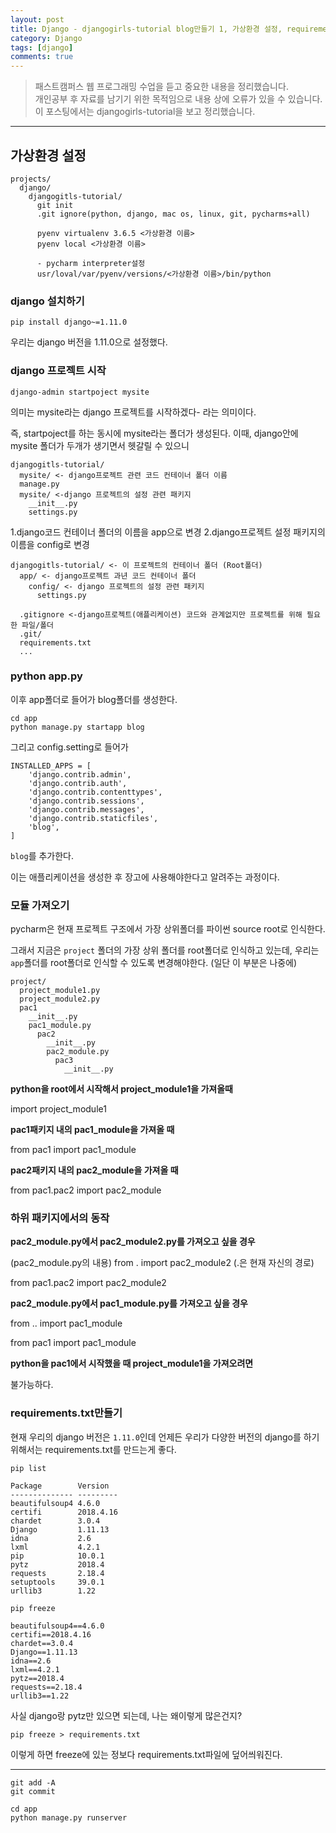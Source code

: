 ```yaml
---
layout: post
title: Django - djangogirls-tutorial blog만들기 1, 가상환경 설정, requirements.txt
category: Django
tags: [django]
comments: true
---
```


> 패스트캠퍼스 웹 프로그래밍 수업을 듣고 중요한 내용을 정리했습니다.     
개인공부 후 자료를 남기기 위한 목적임으로 내용 상에 오류가 있을 수 있습니다.      
> 이 포스팅에서는 djangogirls-tutorial을 보고 정리했습니다. 

<hr>

## 가상환경 설정

```
projects/
  django/
    djangogitls-tutorial/
      git init
      .git ignore(python, django, mac os, linux, git, pycharms+all)

      pyenv virtualenv 3.6.5 <가상환경 이름>
      pyenv local <가상환경 이름>

      - pycharm interpreter설정
      usr/loval/var/pyenv/versions/<가상환경 이름>/bin/python
```

### django 설치하기

```
pip install django~=1.11.0
```
우리는 django 버전을 1.11.0으로 설정했다.


### django 프로젝트 시작

```
django-admin startpoject mysite
```

의미는 mysite라는 django 프로젝트를 시작하겠다- 라는 의미이다.

즉, startpoject를 하는 동시에 mysite라는 폴더가 생성된다.
이때, django안에 mysite 폴더가 두개가 생기면서 헷갈릴 수 있으니

```
djangogitls-tutorial/
  mysite/ <- django프로젝트 관련 코드 컨테이너 폴더 이름
  manage.py
  mysite/ <-django 프로젝트의 설정 관련 패키지
    __init__.py
    settings.py
```

1.django코드 컨테이너 폴더의 이름을 app으로 변경
2.django프로젝트 설정 패키지의 이름을 config로 변경

```
djangogitls-tutorial/ <- 이 프로젝트의 컨테이너 폴더 (Root폴더)
  app/ <- django프로젝트 과년 코드 컨테이너 폴더
    config/ <- django 프로젝트의 설정 관련 패키지
      settings.py

  .gitignore <-django프로젝트(애플리케이션) 코드와 관계없지만 프로젝트를 위해 필요한 파일/폴더
  .git/
  requirements.txt
  ...
```

### python app.py

이후 app폴더로 들어가 blog폴더를 생성한다.

```
cd app
python manage.py startapp blog
```

그리고 config.setting로 들어가

```
INSTALLED_APPS = [
    'django.contrib.admin',
    'django.contrib.auth',
    'django.contrib.contenttypes',
    'django.contrib.sessions',
    'django.contrib.messages',
    'django.contrib.staticfiles',
    'blog',
]
```
`blog`를 추가한다.

이는 애플리케이션을 생성한 후 장고에 사용해야한다고 알려주는 과정이다.

### 모듈 가져오기

pycharm은 현재 프로젝트 구조에서 가장 상위폴더를 파이썬 source root로 인식한다.

그래서 지금은 `project` 폴더의 가장 상위 폴더를 root폴더로 인식하고 있는데, 우리는 `app`폴더를 root폴더로 인식할 수 있도록 변경해야한다. (일단 이 부분은 나중에)

```
project/
  project_module1.py
  project_module2.py
  pac1
    __init__.py
    pac1_module.py
      pac2
        __init__.py
        pac2_module.py
          pac3
            __init__.py
```

**python을 root에서 시작해서 project_module1을 가져올때**

import project_module1

**pac1패키지 내의 pac1_module을 가져올 때**

from pac1 import pac1_module

**pac2패키지 내의 pac2_module을 가져올 때**

from pac1.pac2 import pac2_module

### 하위 패키지에서의 동작
**pac2_module.py에서 pac2_module2.py를 가져오고 싶을 경우**

(pac2_module.py의 내용)
from         . import pac2_module2 (.은 현재 자신의 경로)

from pac1.pac2 import pac2_module2

**pac2_module.py에서 pac1_module.py를 가져오고 싶을 경우**

from   .. import pac1_module

from pac1 import pac1_module

**python을 pac1에서 시작했을 때 project_module1을 가져오려면**

불가능하다.




### requirements.txt만들기

현재 우리의 django 버전은 `1.11.0`인데 언제든 우리가 다양한 버전의 django를 하기 위해서는 requirements.txt를 만드는게 좋다.

```
pip list

Package        Version  
-------------- ---------
beautifulsoup4 4.6.0    
certifi        2018.4.16
chardet        3.0.4    
Django         1.11.13  
idna           2.6      
lxml           4.2.1    
pip            10.0.1   
pytz           2018.4   
requests       2.18.4   
setuptools     39.0.1   
urllib3        1.22  

pip freeze

beautifulsoup4==4.6.0
certifi==2018.4.16
chardet==3.0.4
Django==1.11.13
idna==2.6
lxml==4.2.1
pytz==2018.4
requests==2.18.4
urllib3==1.22
```

사실 django랑 pytz만 있으면 되는데, 나는 왜이렇게 많은건지?

```
pip freeze > requirements.txt
```

이렇게 하면 freeze에 있는 정보다 requirements.txt파일에 덮어씌워진다.

<hr>

```
git add -A
git commit

cd app
python manage.py runserver
```
